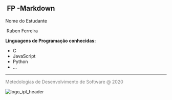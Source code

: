 <h2><b> FP -Markdown </b></h2>

Nome do Estudante 

​	Ruben Ferreira

<b>Linguagens de Programação conhecidas: </b>

<ul>
  <LI>C</LI>
  <LI>JavaScript</LI>
  <LI>Python</LI>
  <LI>...</LI>
</ul>

---

<span style='color:grey'> Metedologias de Desenvolvimento de Software @ 2020 </span>



![logo_ipl_header](/Users/rubenferreira/Desktop/FP-Markdown/logo_ipl_header.png)